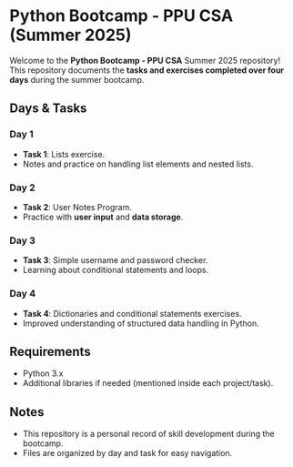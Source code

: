 # Python Bootcamp - PPU CSA (Summer 2025)

Welcome to the **Python Bootcamp - PPU CSA** Summer 2025 repository!  
This repository documents the **tasks and exercises completed over four days** during the summer bootcamp.

##  Days & Tasks

### Day 1
- **Task 1**: Lists exercise.  
- Notes and practice on handling list elements and nested lists.

### Day 2
- **Task 2**: User Notes Program.  
- Practice with **user input** and **data storage**.

### Day 3
- **Task 3**: Simple username and password checker.  
- Learning about conditional statements and loops.

### Day 4
- **Task 4**: Dictionaries and conditional statements exercises.  
- Improved understanding of structured data handling in Python.


##  Requirements
- Python 3.x
- Additional libraries if needed (mentioned inside each project/task).

##  Notes
- This repository is a personal record of skill development during the bootcamp.
- Files are organized by day and task for easy navigation.
